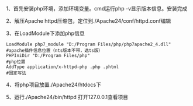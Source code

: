 1、首先安装php环境，添加环境变量。cmd运行php -v显示版本信息。安装完成

2、解压Apache httpd压缩包，定位到./Apache24/conf/httpd.conf编辑

3、在LoadModule下添加php信息
```
LoadModule php7_module "D:/Program Files/php/php7apache2_4.dll"       #apache插件信息位置（nts版本不带，选ts版）
PHPIniDir "D:/Program Files/php"                                      #php位置
AddType application/x-httpd-php .php .phtml                           #固定写法
```

4、将php项目放置./Apache24/htdocs下

5、运行./Apache24/bin/httpd 打开127.0.0.1查看项目
